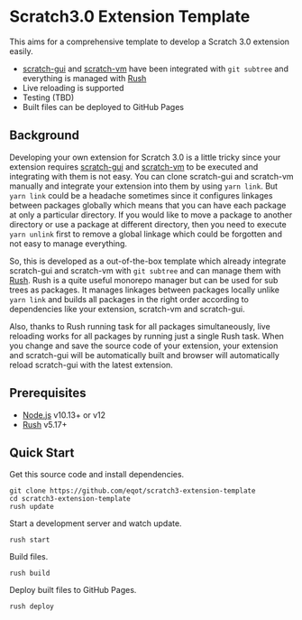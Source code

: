 # Scratch3.0 Extension Template

This aims for a comprehensive template to develop a Scratch 3.0 extension easily.

* [scratch-gui](https://github.com/LLK/scratch-gui) and [scratch-vm](https://github.com/LLK/scratch-vm) have been integrated with ```git subtree``` and everything is managed with [Rush](https://rushjs.io/)
* Live reloading is supported
* Testing (TBD)
* Built files can be deployed to GitHub Pages

## Background

Developing your own extension for Scratch 3.0 is a little tricky since your extension requires [scratch-gui](https://github.com/LLK/scratch-gui) and [scratch-vm](https://github.com/LLK/scratch-vm) to be executed and integrating with them is not easy.
You can clone scratch-gui and scratch-vm manually and integrate your extension into them by using ```yarn link```.
But ```yarn link``` could be a headache sometimes since it configures linkages between packages globally which means that you can have each package at only a particular directory.
If you would like to move a package to another directory or use a package at different directory, then you need to execute ```yarn unlink``` first to remove a global linkage which could be forgotten and not easy to manage everything.

So, this is developed as a out-of-the-box template which already integrate scratch-gui and scratch-vm with ```git subtree``` and can manage them with [Rush](https://rushjs.io/).
Rush is a quite useful monorepo manager but can be used for sub trees as packages.
It manages linkages between packages locally unlike ```yarn link``` and builds all packages in the right order according to dependencies like your extension, scratch-vm and scratch-gui.

Also, thanks to Rush running task for all packages simultaneously, live reloading works for all packages by running just a single Rush task.
When you change and save the source code of your extension, your extension and scratch-gui will be automatically built and browser will automatically reload scratch-gui with the latest extension.


## Prerequisites

* [Node.js](https://nodejs.org/) v10.13+ or v12
* [Rush](https://rushjs.io/) v5.17+

## Quick Start

Get this source code and install dependencies.

```
git clone https://github.com/eqot/scratch3-extension-template
cd scratch3-extension-template
rush update
```

Start a development server and watch update.

```
rush start
```

Build files.

```
rush build
```

Deploy built files to GitHub Pages.

```
rush deploy
```
